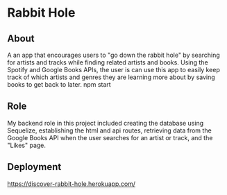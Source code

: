 # Rabbit Hole

## About

A an app that encourages users to "go down the rabbit hole" by searching for artists and tracks while finding related artists and books. Using the Spotify and Google Books APIs, the user is can use this app to easily keep track of which artists and genres they are learning more about by saving books to get back to later.
npm start

## Role

My backend role in this project included creating the database using Sequelize, establishing the html and api routes, retrieving data from the Google Books API when the user searches for an artist or track, and the "Likes" page.

## Deployment

https://discover-rabbit-hole.herokuapp.com/
